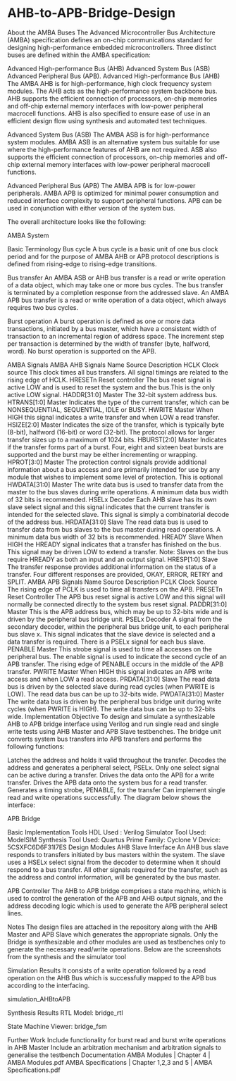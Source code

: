 # AHB-to-APB-Bridge-Design


About the AMBA Buses
The Advanced Microcontroller Bus Architecture (AMBA) specification defines an on-chip communications standard for designing high-performance embedded microcontrollers. Three distinct buses are defined within the AMBA specification:

Advanced High-performance Bus (AHB)
Advanced System Bus (ASB)
Advanced Peripheral Bus (APB).
Advanced High-performance Bus (AHB)
The AMBA AHB is for high-performance, high clock frequency system modules. The AHB acts as the high-performance system backbone bus. AHB supports the efficient connection of processors, on-chip memories and off-chip external memory interfaces with low-power peripheral macrocell functions. AHB is also specified to ensure ease of use in an efficient design flow using synthesis and automated test techniques.

Advanced System Bus (ASB)
The AMBA ASB is for high-performance system modules. AMBA ASB is an alternative system bus suitable for use where the high-performance features of AHB are not required. ASB also supports the efficient connection of processors, on-chip memories and off-chip external memory interfaces with low-power peripheral macrocell functions.

Advanced Peripheral Bus (APB)
The AMBA APB is for low-power peripherals. AMBA APB is optimized for minimal power consumption and reduced interface complexity to support peripheral functions. APB can be used in conjunction with either version of the system bus.

The overall architecture looks like the following:

AMBA System

Basic Terminology
Bus cycle
A bus cycle is a basic unit of one bus clock period and for the purpose of AMBA AHB or APB protocol descriptions is defined from rising-edge to rising-edge transitions.

Bus transfer
An AMBA ASB or AHB bus transfer is a read or write operation of a data object, which may take one or more bus cycles. The bus transfer is terminated by a completion response from the addressed slave. An AMBA APB bus transfer is a read or write operation of a data object, which always requires two bus cycles.

Burst operation
A burst operation is defined as one or more data transactions, initiated by a bus master, which have a consistent width of transaction to an incremental region of address space. The increment step per transaction is determined by the width of transfer (byte, halfword, word). No burst operation is supported on the APB.

AMBA Signals
AMBA AHB Signals
Name	Source	Description
HCLK	Clock source	This clock times all bus transfers. All signal timings are related to the rising edge of HCLK.
HRESETn	Reset controller	The bus reset signal is active LOW and is used to reset the system and the bus.This is the only active LOW signal.
HADDR[31:0]	Master	The 32-bit system address bus.
HTRANS[1:0]	Master	Indicates the type of the current transfer, which can be NONSEQUENTIAL, SEQUENTIAL, IDLE or BUSY.
HWRITE	Master	When HIGH this signal indicates a write transfer and when LOW a read transfer.
HSIZE[2:0]	Master	Indicates the size of the transfer, which is typically byte (8-bit), halfword (16-bit) or word (32-bit). The protocol allows for larger transfer sizes up to a maximum of 1024 bits.
HBURST[2:0]	Master	Indicates if the transfer forms part of a burst. Four, eight and sixteen beat bursts are supported and the burst may be either incrementing or wrapping.
HPROT[3:0]	Master	The protection control signals provide additional information about a bus access and are primarily intended for use by any module that wishes to implement some level of protection. This is optional
HWDATA[31:0]	Master	The write data bus is used to transfer data from the master to the bus slaves during write operations. A minimum data bus width of 32 bits is recommended.
HSELx	Decoder	Each AHB slave has its own slave select signal and this signal indicates that the current transfer is intended for the selected slave. This signal is simply a combinatorial decode of the address bus.
HRDATA[31:0]	Slave	The read data bus is used to transfer data from bus slaves to the bus master during read operations. A minimum data bus width of 32 bits is recommended.
HREADY	Slave	When HIGH the HREADY signal indicates that a transfer has finished on the bus. This signal may be driven LOW to extend a transfer. Note: Slaves on the bus require HREADY as both an input and an output signal.
HRESP[1:0]	Slave	The transfer response provides additional information on the status of a transfer. Four different responses are provided, OKAY, ERROR, RETRY and SPLIT.
AMBA APB Signals
Name	Source	Description
PCLK	Clock Source	The rising edge of PCLK is used to time all transfers on the APB.
PRESETn	Reset Controller	The APB bus reset signal is active LOW and this signal will normally be connected directly to the system bus reset signal.
PADDR[31:0]	Master	This is the APB address bus, which may be up to 32-bits wide and is driven by the peripheral bus bridge unit.
PSELx	Decoder	A signal from the secondary decoder, within the peripheral bus bridge unit, to each peripheral bus slave x. This signal indicates that the slave device is selected and a data transfer is required. There is a PSELx signal for each bus slave.
PENABLE	Master	This strobe signal is used to time all accesses on the peripheral bus. The enable signal is used to indicate the second cycle of an APB transfer. The rising edge of PENABLE occurs in the middle of the APB transfer.
PWRITE	Master	When HIGH this signal indicates an APB write access and when LOW a read access.
PRDATA[31:0]	Slave	The read data bus is driven by the selected slave during read cycles (when PWRITE is LOW). The read data bus can be up to 32-bits wide.
PWDATA[31:0]	Master	The write data bus is driven by the peripheral bus bridge unit during write cycles (when PWRITE is HIGH). The write data bus can be up to 32-bits wide.
Implementation
Objective
To design and simulate a synthesizable AHB to APB bridge interface using Verilog and run single read and single write tests using AHB Master and APB Slave testbenches. The bridge unit converts system bus transfers into APB transfers and performs the following functions:

Latches the address and holds it valid throughout the transfer.
Decodes the address and generates a peripheral select, PSELx. Only one select signal can be active during a transfer.
Drives the data onto the APB for a write transfer.
Drives the APB data onto the system bus for a read transfer.
Generates a timing strobe, PENABLE, for the transfer
Can implement single read and write operations successfully.
The diagram below shows the interface:

APB Bridge

Basic Implementation Tools
HDL Used : Verilog
Simulator Tool Used: ModelSIM
Synthesis Tool Used: Quartus Prime
Family: Cyclone V
Device: 5CSXFC6D6F31I7ES
Design Modules
AHB Slave Interface
An AHB bus slave responds to transfers initiated by bus masters within the system. The slave uses a HSELx select signal from the decoder to determine when it should respond to a bus transfer. All other signals required for the transfer, such as the address and control information, will be generated by the bus master.

APB Controller
The AHB to APB bridge comprises a state machine, which is used to control the generation of the APB and AHB output signals, and the address decoding logic which is used to generate the APB peripheral select lines.

Notes
The design files are attached in the repository along with the AHB Master and APB Slave which generates the appropriate signals. Only the Bridge is synthesizable and other modules are used as testbenches only to generate the necessary read/write operations. Below are the screenshots from the synthesis and the simulator tool

Simulation Results
It consists of a write operation followed by a read operation on the AHB Bus which is successfully mapped to the APB bus according to the interfacing.

simulation_AHBtoAPB

Synthesis Results
RTL Model: bridge_rtl

State Machine Viewer: bridge_fsm

Further Work
Include functionality for burst read and burst write operations in AHB Master
Include an arbitration mechanism and arbitration signals to generalise the testbench
Documentation
AMBA Modules | Chapter 4 | AMBA Modules.pdf
AMBA Specifications | Chapter 1,2,3 and 5 | AMBA Specifications.pdf
